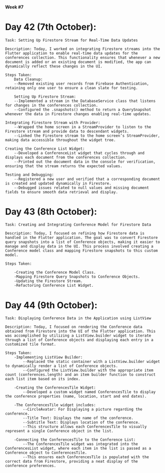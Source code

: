 #### Week #7
# Day 42 (7th October):

    Task: Setting Up Firestore Stream for Real-Time Data Updates

    Description: Today, I worked on integrating Firestore streams into the Flutter application to enable real-time data updates for the conferences collection. This functionality ensures that whenever a new document is added or an existing document is modified, the app can dynamically reflect these changes in the UI.

    Steps Taken:
        Data Cleanup:
        --Removed existing user records from Firebase Authentication, retaining only one user to ensure a clean slate for testing.

        Setting Up Firestore Stream:
        --Implemented a stream in the DatabaseService class that listens for changes in the conferences collection.
        --Configured the .snapshots() method to return a QuerySnapshot whenever the data in Firestore changes enabling real-time updates.

    Integrating Firestore Stream with Provider:
        --Wrapped the home screen in a StreamProvider to listen to the Firestore stream and provide data to descendant widgets.
        --Linked the Firestore stream to the home screen’s StreamProvider, making data accessible throughout the widget tree.

    Creating the Conference List Widget:
        --Developed a ConferenceList widget that cycles through and displays each document from the conferences collection.
        --Printed out the document data in the console for verification, ensuring that the stream returns the expected values.
    
    Testing and Debugging:
        --Registered a new user and verified that a corresponding document is created and updated dynamically in Firestore.
        --Debugged issues related to null values and missing document fields to ensure smooth data retrieval and display.

# Day 43 (8th October): 
    
    Task: Creating and Integrating Conference Model for Firestore Data

    Description: Today, I focused on refining how Firestore data is handled in the Flutter application. The goal was to convert Firestore query snapshots into a list of Conference objects, making it easier to manage and display data in the UI. This process involved creating a Conference model class and mapping Firestore snapshots to this custom model.

    Steps Taken:

        -Creating the Conference Model Class.
        -Mapping Firestore Query Snapshots to Conference Objects.
        -Updating the Firestore Stream.
        -Refactoring Conference List Widget.

# Day 44 (9th October): 

    Task: Displaying Conference Data in the Application using ListView

    Description: Today, I focused on rendering the Conference data obtained from Firestore into the UI of the Flutter application. This was accomplished by utilizing a ListView.builder widget to iterate through a list of Conference objects and displaying each entry in a customized tile format.

    Steps Taken:
        -Implementing ListView Builder:
            --Replaced the static container with a ListView.builder widget to dynamically render a list of Conference objects.
            --Configured the ListView.builder with the appropriate item count (conferences.length) and an item builder function to construct each list item based on its index.

        -Creating the ConferencesTile Widget:
            --Developed a custom widget named ConferencesTile to display the conference properties (name, location, start and end dates).

        -The ConferencesTile widget includes:
            --CircleAvatar: For Displaying a picture regarding the conference.
            --Title Text: Displays the name of the conference.
            --Subtitle Text: Displays location of the conference.
            --This structure allows each ConferencesTile to visually represent a single Conference object in the list.

        -Connecting the ConferencesTile to the Conference List:
            --The ConferencesTile widget was integrated into the ConferencesList widget, where each item in the list is passed as a Conference object to ConferencesTile.
            --This ensures each ConferencesTile is populated with the correct data from Firestore, providing a neat display of the conference preferences.